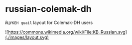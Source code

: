 # russian-colemak-dh
`ЙЦУКЕН quail` layout for Colemak-DH users

![https://commons.wikimedia.org/wiki/File:KB_Russian.svg](./images/layout.svg)

